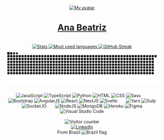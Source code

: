 <div align="center">
	<a href="https://AnaBeatriz190.github.io">
		<img height="100" src="https://raw.githubusercontent.com/josejefferson/josejefferson/master/img/avatar-rounded.webp" alt="My avatar">
		<h1>Ana Beatriz</h1>
	</a>
</div>
&nbsp;
<div align="center">
	<a href="https://github.com/josejefferson?tab=repositories">
		<img height="150em" src="https://github-readme-stats.vercel.app/api?username=AnaBeatriz190&show_icons=true&theme=gruvbox&include_all_commits=true&count_private=true" alt="Stats">
		<img height="150em" src="https://github-readme-stats.vercel.app/api/top-langs/?username=AnaBeatriz190&layout=compact&langs_count=7&theme=gruvbox" alt="Most used languages">
		<img height="150em" src="https://github-readme-streak-stats.herokuapp.com/?user=AnaBeatriz190&theme=dark&background=282828&border=e4e2e2&stroke=555555&ring=d8a52e&currStreakLabel=fd8019&sideNums=8ec07c&sideLabels=8ec07c&currStreakNum=8ec07c" alt="GitHub Streak">
		<picture>
			<source media="(prefers-color-scheme: dark)" srcset="https://raw.githubusercontent.com/AnaBeatriz190/AnaBeatriz190/snake/github-snake-dark.svg" />
			<source media="(prefers-color-scheme: light)" srcset="https://raw.githubusercontent.com/AnaBeatriz190/AnaBeatriz190/snake/github-snake.svg" />
			<img alt="github-snake" src="https://raw.githubusercontent.com/AnaBeatriz190/AnaBeatriz190/snake/github-snake.svg" />
		</picture>
	</a>
</div>

##
<div align="center">
	<img height="30" src="https://cdn.jsdelivr.net/gh/devicons/devicon/icons/javascript/javascript-original.svg" alt="JavaScript" title="JavaScript">
	<img height="30" src="https://cdn.jsdelivr.net/gh/devicons/devicon/icons/typescript/typescript-original.svg" alt="TypeScript" title="TypeScript">
	<img height="30" src="https://cdn.jsdelivr.net/gh/devicons/devicon/icons/python/python-original.svg" alt="Python" title="Python">
	<img height="30" src="https://cdn.jsdelivr.net/gh/devicons/devicon/icons/html5/html5-original.svg" alt="HTML" title="HTML">
	<img height="30" src="https://cdn.jsdelivr.net/gh/devicons/devicon/icons/css3/css3-original.svg" alt="CSS" title="CSS">
	<img height="30" src="https://cdn.jsdelivr.net/gh/devicons/devicon/icons/sass/sass-original.svg" alt="Sass" title="Sass">
	<span width="20">&nbsp;&nbsp;&nbsp;&nbsp;&nbsp;</span>
	<img height="30" src="https://cdn.jsdelivr.net/gh/devicons/devicon/icons/bootstrap/bootstrap-original.svg" alt="Bootstrap" title="Bootstrap">
	<img height="30" src="https://cdn.jsdelivr.net/gh/devicons/devicon/icons/angularjs/angularjs-original.svg" alt="AngularJS" title="AngularJS">
	<img height="30" src="https://cdn.jsdelivr.net/gh/devicons/devicon/icons/react/react-original.svg" alt="React" title="React" />
	<img height="30" src="https://cdn.jsdelivr.net/gh/devicons/devicon/icons/nextjs/nextjs-original.svg" alt="NextJS" title="NextJS" />
	<img height="30" src="https://cdn.jsdelivr.net/gh/devicons/devicon/icons/svelte/svelte-original.svg" alt="Svelte" title="Svelte" />
	<span width="20">&nbsp;&nbsp;&nbsp;&nbsp;&nbsp;</span>
	<img height="30" src="https://cdn.jsdelivr.net/gh/devicons/devicon/icons/yarn/yarn-original.svg" alt="Yarn" title="Yarn">
	<img height="30" src="https://cdn.jsdelivr.net/gh/devicons/devicon/icons/gulp/gulp-plain.svg" alt="Gulp" title="Gulp">
	<img height="30" src="https://cdn.jsdelivr.net/gh/devicons/devicon/icons/socketio/socketio-original.svg" alt="Socket.IO" title="Socket.IO">
	<span width="20">&nbsp;&nbsp;&nbsp;&nbsp;&nbsp;</span>
	<img height="30" src="https://cdn.jsdelivr.net/gh/devicons/devicon/icons/nodejs/nodejs-original.svg" alt="NodeJS" title="NodeJS">
	<img height="30" src="https://cdn.jsdelivr.net/gh/devicons/devicon/icons/mongodb/mongodb-original.svg" alt="MongoDB" title="MongoDB">
	<img height="30" src="https://cdn.jsdelivr.net/gh/devicons/devicon/icons/heroku/heroku-original.svg" alt="Heroku" title="Heroku">
	<img height="30" src="https://cdn.jsdelivr.net/gh/devicons/devicon/icons/figma/figma-original.svg" alt="Figma" title="Figma">
	<img height="30" src="https://cdn.jsdelivr.net/gh/devicons/devicon/icons/vscode/vscode-original.svg" alt="Visual Studio Code" title="Visual Studio Code">
</div>

<br>
<div align="center">
	<img src="https://jd-visitor-counter.jeffersondantas.repl.co/custom/github:AnaBeatriz190/count.svg" alt="Visitor counter" title="Visitor counter">
</div>

<div align="center">
	<a href="https://www.linkedin.com/in/jose-jefferson/">
		<img src="https://img.shields.io/badge/LinkedIn-0077B5?style=for-the-badge&logo=linkedin&logoColor=white" alt="LinkedIn">
	</a>
</div>
<div align="center">
	<span>From Brazil</span>
	<img height="12" src="https://raw.githubusercontent.com/AnaBeatriz190/AnaBeatriz190/master/img/brazil-flag-simplified.webp" alt="Brazil flag">
</div>
